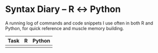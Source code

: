 # Syntax Diary – R ↔︎ Python

A running log of commands and code snippets I use often in both R and Python, for quick reference and muscle memory building.

| Task | R | Python |
|------|---|--------|
|      |   |        |
